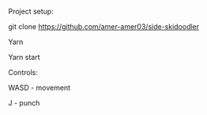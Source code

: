 Project setup:

git clone https://github.com/amer-amer03/side-skidoodler

Yarn

Yarn start

Controls:

WASD - movement

J - punch
